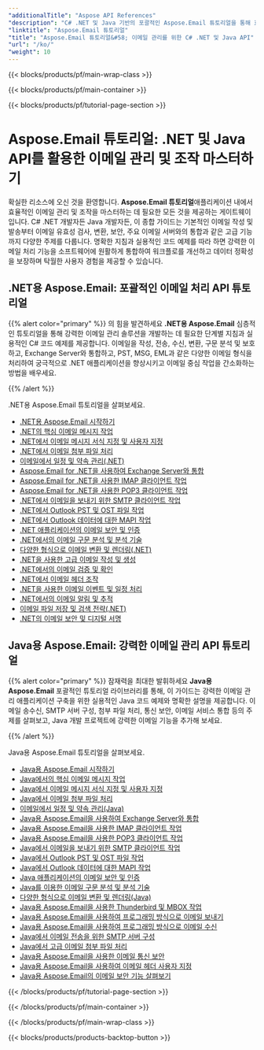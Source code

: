 ```yaml
---
"additionalTitle": "Aspose API References"
"description": "C# .NET 및 Java 기반의 포괄적인 Aspose.Email 튜토리얼을 통해 효율적인 이메일 관리 및 조작을 익혀보세요. 견고한 애플리케이션 개발을 위한 이메일 작성, 변환, 보안, 구문 분석 등을 배우실 수 있습니다."
"linktitle": "Aspose.Email 튜토리얼"
"title": "Aspose.Email 튜토리얼&#58; 이메일 관리를 위한 C# .NET 및 Java API"
"url": "/ko/"
"weight": 10
---
```


{{< blocks/products/pf/main-wrap-class >}}

{{< blocks/products/pf/main-container >}}

{{< blocks/products/pf/tutorial-page-section >}}

# Aspose.Email 튜토리얼: .NET 및 Java API를 활용한 이메일 관리 및 조작 마스터하기

확실한 리소스에 오신 것을 환영합니다. **Aspose.Email 튜토리얼**애플리케이션 내에서 효율적인 이메일 관리 및 조작을 마스터하는 데 필요한 모든 것을 제공하는 게이트웨이입니다. C# .NET 개발자든 Java 개발자든, 이 종합 가이드는 기본적인 이메일 작성 및 발송부터 이메일 유효성 검사, 변환, 보안, 주요 이메일 서버와의 통합과 같은 고급 기능까지 다양한 주제를 다룹니다. 명확한 지침과 실용적인 코드 예제를 따라 하면 강력한 이메일 처리 기능을 소프트웨어에 원활하게 통합하여 워크플로를 개선하고 데이터 정확성을 보장하며 탁월한 사용자 경험을 제공할 수 있습니다.

## .NET용 Aspose.Email: 포괄적인 이메일 처리 API 튜토리얼

{{% alert color="primary" %}}
의 힘을 발견하세요 **.NET용 Aspose.Email** 심층적인 튜토리얼을 통해 강력한 이메일 관리 솔루션을 개발하는 데 필요한 단계별 지침과 실용적인 C# 코드 예제를 제공합니다. 이메일을 작성, 전송, 수신, 변환, 구문 분석 및 보호하고, Exchange Server와 통합하고, PST, MSG, EML과 같은 다양한 이메일 형식을 처리하여 궁극적으로 .NET 애플리케이션을 향상시키고 이메일 중심 작업을 간소화하는 방법을 배우세요.

{{% /alert %}}

.NET용 Aspose.Email 튜토리얼을 살펴보세요.
- [.NET용 Aspose.Email 시작하기](./net/getting-started/)
- [.NET의 핵심 이메일 메시지 작업](./net/email-message-operations/)
- [.NET에서 이메일 메시지 서식 지정 및 사용자 지정](./net/message-formatting-customization/)
- [.NET에서 이메일 첨부 파일 처리](./net/attachments-handling/)
- [이메일에서 일정 및 약속 관리(.NET)](./net/calendar-appointments/)
- [Aspose.Email for .NET을 사용하여 Exchange Server와 통합](./net/exchange-server-integration/)
- [Aspose.Email for .NET을 사용한 IMAP 클라이언트 작업](./net/imap-client-operations/)
- [Aspose.Email for .NET을 사용한 POP3 클라이언트 작업](./net/pop3-client-operations/)
- [.NET에서 이메일을 보내기 위한 SMTP 클라이언트 작업](./net/smtp-client-operations/)
- [.NET에서 Outlook PST 및 OST 파일 작업](./net/outlook-pst-ost-operations/)
- [.NET에서 Outlook 데이터에 대한 MAPI 작업](./net/mapi-operations/)
- [.NET 애플리케이션의 이메일 보안 및 인증](./net/security-authentication/)
- [.NET에서의 이메일 구문 분석 및 분석 기술](./net/email-parsing-analysis/)
- [다양한 형식으로 이메일 변환 및 렌더링(.NET)](./net/email-conversion-rendering/)
- [.NET을 사용한 고급 이메일 작성 및 생성](./net/email-composition-and-creation/)
- [.NET에서의 이메일 검증 및 확인](./net/email-validation-and-verification/)
- [.NET에서 이메일 헤더 조작](./net/email-header-manipulation/)
- [.NET을 사용한 이메일 이벤트 및 일정 처리](./net/email-event-and-calendar-handling/)
- [.NET에서의 이메일 알림 및 추적](./net/email-notification-and-tracking/)
- [이메일 파일 저장 및 검색 전략(.NET)](./net/email-file-storage-and-retrieval/)
- [.NET의 이메일 보안 및 디지털 서명](./net/email-security-and-signatures/)

## Java용 Aspose.Email: 강력한 이메일 관리 API 튜토리얼

{{% alert color="primary" %}}
잠재력을 최대한 발휘하세요 **Java용 Aspose.Email** 포괄적인 튜토리얼 라이브러리를 통해, 이 가이드는 강력한 이메일 관리 애플리케이션 구축을 위한 실용적인 Java 코드 예제와 명확한 설명을 제공합니다. 이메일 송수신, SMTP 서버 구성, 첨부 파일 처리, 통신 보안, 이메일 서비스 통합 등의 주제를 살펴보고, Java 개발 프로젝트에 강력한 이메일 기능을 추가해 보세요.

{{% /alert %}}

Java용 Aspose.Email 튜토리얼을 살펴보세요.
- [Java용 Aspose.Email 시작하기](./java/getting-started/)
- [Java에서의 핵심 이메일 메시지 작업](./java/email-message-operations/)
- [Java에서 이메일 메시지 서식 지정 및 사용자 지정](./java/message-formatting-customization/)
- [Java에서 이메일 첨부 파일 처리](./java/attachments-handling/)
- [이메일에서 일정 및 약속 관리(Java)](./java/calendar-appointments/)
- [Java용 Aspose.Email을 사용하여 Exchange Server와 통합](./java/exchange-server-integration/)
- [Java용 Aspose.Email을 사용한 IMAP 클라이언트 작업](./java/imap-client-operations/)
- [Java용 Aspose.Email을 사용한 POP3 클라이언트 작업](./java/pop3-client-operations/)
- [Java에서 이메일을 보내기 위한 SMTP 클라이언트 작업](./java/smtp-client-operations/)
- [Java에서 Outlook PST 및 OST 파일 작업](./java/outlook-pst-ost-operations/)
- [Java에서 Outlook 데이터에 대한 MAPI 작업](./java/mapi-operations/)
- [Java 애플리케이션의 이메일 보안 및 인증](./java/security-authentication/)
- [Java를 이용한 이메일 구문 분석 및 분석 기술](./java/email-parsing-analysis/)
- [다양한 형식으로 이메일 변환 및 렌더링(Java)](./java/email-conversion-rendering/)
- [Java용 Aspose.Email을 사용한 Thunderbird 및 MBOX 작업](./java/thunderbird-mbox-operations/)
- [Java용 Aspose.Email을 사용하여 프로그래밍 방식으로 이메일 보내기](./java/sending-emails/)
- [Java용 Aspose.Email을 사용하여 프로그래밍 방식으로 이메일 수신](./java/receiving-emails/)
- [Java에서 이메일 전송을 위한 SMTP 서버 구성](./java/configuring-smtp-servers/)
- [Java에서 고급 이메일 첨부 파일 처리](./java/advanced-email-attachments/)
- [Java용 Aspose.Email을 사용한 이메일 통신 보안](./java/securing-email-communications/)
- [Java용 Aspose.Email을 사용하여 이메일 헤더 사용자 지정](./java/customizing-email-headers/)
- [Java용 Aspose.Email의 이메일 보안 기능 살펴보기](./java/exploring-email-security/)

{{< /blocks/products/pf/tutorial-page-section >}}

{{< /blocks/products/pf/main-container >}}

{{< /blocks/products/pf/main-wrap-class >}}

{{< blocks/products/products-backtop-button >}}